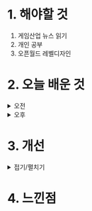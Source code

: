 
# 1. 해야할 것

1. 게임산업 뉴스 읽기 
2. 개인 공부  
3. 오픈월드 레벨디자인



# 2. 오늘 배운 것

<details>
<summary>오전</summary>

## 오늘의 뉴스


■ 에이수스, 전작을 뛰어넘는 2세대 ‘ROG ALLY X’ 출시
글로벌 컨슈머 노트북 및 게이밍 노트북 시장 리딩 브랜드인 에이수스(ASUS)가 전작 대비 대폭 향상된 성능의 차세대 게이밍 UMPC(Ultra-Mobile PC)인 ROG Ally X를 공식 출시했습니다. 8코어, 16스레드의 AMD 라이젠 Z1 익스트림 프로세서와 RDNA 3 GPU로 구성된 AMD 라데온 그래픽 카드가 탑재돼 최신 AAA급 게임에서도 강력한 게이밍 성능을 발휘하며, M.2 2280 폼팩터는 최대 1TB의 스토리지를 지원해 언제든 스토리지 확장이 가능합니다.

■ 'BTS 쿠킹온: 타이니탄 레스토랑' 글로벌 170여 개 지역 출시
컴투스(대표 남재관)의 신작 요리 시뮬레이션 게임 'BTS 쿠킹온: 타이니탄 레스토랑(이하 BTS 쿠킹온)'이 글로벌 정식 서비스를 시작했습니다. 컴투스는 방탄소년단 캐릭터인 타이니탄과 '쿠킹어드벤처', '마이리틀셰프' 등으로 유명한 개발사 그램퍼스(대표 김지인)의 개발력을 바탕으로 'BTS 쿠킹온'을 남녀노소 누구나 재미있게 즐길 수 있는 최고의 요리 시뮬레이션 게임으로 선보일 계획입니다.

■ 해긴, ‘홈런 클래시2: 레전드 더비’ 구글 인기순위 1위
해긴(대표 이영일)이 개발 및 서비스하는 모바일 스포츠 게임 ‘홈런 클래시2: 레전드 더비(이하 홈런 클래시2)’가 구글 인기순위 1위에 올랐습니다. ‘홈런 클래시2’는 전세계 1200만 다운로드를 기록한 인기 야구 게임 ‘홈런 클래시’의 정식 후속작으로, 1분 내외로 빠르게 진행되는 실시간 홈런 더비 대결 게임입니다.

■ 넷마블 '나혼렙' X '로그 엘라이 X' 콜라보 프로모션 진행
넷마블(대표 권영식, 김병규)은 신작 액션 게임 '나 혼자만 레벨업:어라이즈'(개발사 넷마블네오)가 에이수스(ASUS)의 차세대 게이밍 UMPC(Ultra-Mobile PC) ‘ROG Ally X’와 콜라보 프로모션을 진행한다고 7일 밝혔습니다. 넷마블은 다양한 이용자들의 니즈를 충족시키기 위해 '나 혼자만 레벨업:어라이즈'의 UMPC 디바이스 플레이 지원은 물론, 지속적인 최적화 작업을 진행하고 있습니다.

■ 에픽게임즈, ‘언리얼 페스트 2024 서울’ 전체 세션 공개
에픽게임즈의 한국법인 에픽게임즈 코리아(대표 박성철)는 ‘언리얼 페스트 2024’의 트랙별 전체 세션 및 세션 상세 내용을 공개했다고 7일 밝혔습니다. 8월 28일, 29일 양일간 서울 잠실의 롯데호텔 월드에서 개최되는 올해 언리얼 페스트는 ‘게임: 프로그래밍’, ‘게임: 아트 및 공통’, ‘영화 & TV, 애니메이션, 방송’ 그리고 ‘건축 및 기타’ 등 4개의 산업별 트랙에서 40여 개의 역대 최다 세션이 준비될 예정으로, 코로나 팬데믹 이후 처음으로 전 일정이 모두 오프라인으로 진행되며, 일부 세션은 온라인으로 동시 중계됩니다.

■ 4년 만의 애니팡, ‘애니팡 매치라이크’ 9월 3일 출시
위메이드플레이(대표 이호대)는 하반기 신작 '애니팡 매치라이크'를 9월 3일에 출시한다고 7일 밝혔습니다. 위메이드플레이의 '애니팡 매치라이크'는 '낯선 애니팡'을 슬로건으로 애니팡 고유의 블록 매 칭에 퍼즐판에서 펼치는 몬스터와의 전투를 담아낸 모바일 퍼즐게임입니다.

■ 엔씨소프트, 베트남 종합 IT기업 VNG와 합작법인 출범
엔씨소프트(공동대표 김택진, 박병무)가 베트남 대표 종합 IT기업 VNG와 동남아시아 시장 개척을 위해 합작법인(JV) 'NCV GAMES'를 설립했다고 7일 밝혔습니다. 엔씨소프트와 VNG는 지난 6일 베트남 호치민에 위치한 VNG캠퍼스에서 협약식을 갖고 합작법인 'NCV GAMES'를 출범했습니다.

■ 원스토어, '인앱 광고 추가 리워드' 기능 국내 최초로 출시
게임, 앱 등 다양한 모바일 콘텐츠를 서비스하는 앱마켓 원스토어㈜(대표 전동진, www.onestorecorp.com)가 인앱 광고 추가 리워드 기능을 국내 최초로 선보이며 게임 속 광고를 시청하면 혜택을 제공하 는 '광고 보고 혜택받기' 이벤트를 진행한다고 밝혔습니다. 원스토어는 인앱 광고 수익화 플랫폼 '원애드맥스(ONE AdMax)'를 통해 인앱 동영상 리워드 광고 시청 시 인게임 아이템에 추가적인 유저 혜택 을 제공하는 기능을 선보입니다.

■ 게임사이언스 "검은신화: 오공, 개발 완료" 
게임사이언스가 기대작 '검은신화: 오공'이 개발 완료됐다고 6일 밝혔습니다. 이날 게임사이언스는 공식 SNS를 통해 "기다려주셔서 감사하다. 우리는 '검은신화: 오공'의 개발이 완료되었고, 예정대로 게임이 출시될 것이라고 기쁜 마음으로 알린다"라고 밝혔습니다.

■ 대통령배 아마추어 이스포츠 대회, 16개 광역시∙도 대표 선발 
한국e스포츠협회(이하 협회)가 '제16회 대통령배 아마추어 이스포츠 대회' 전국 결선에 출전할 전국 16개 광역시∙도 대표가 선발되었다고 6일(화) 발표했습니다. '대통령배 아마추어 이스포츠 대회'(KOREA e-SPORTS GAMES, 이하 대통령배 KeG)는 지역 이스포츠 균형 발전, 이스포츠 유망주 발굴과 아마추어 이스포츠 저변 확대를 목표인 대회로, 전세계에서 유일하게 17년 동안 매년 진행된 정부주최 전국  단위 아마추어 이스포츠 대회입니다.

■ 맥킨지 "토큰화 시장, 수년 내에 2,700조 원 규모로 성장할 것"
글로벌 컨설팅 기업 맥킨지(Mckinsey)가 토큰화 분석 보고서를 발표하고, '토큰화(tokenization)'의 개념과 잠재력에 관해 소개했습니다. 맥킨지는 이러한 흐름 속에 웹3가 토큰화와 밀접하게 연결되어  디지털 세계의 진화를 앞당길 수 있다고 전망했습니다.

■ 블리자드, 대학생 인재 육성 워크숍 진행
블리자드 엔터테인먼트(Blizzard Entertainment)는 '블리자드 STEAM 기부장학금 프로그램'의 일환으로 한국장학재단(KOSAF)과 함께 8월 5일 인재 육성 워크숍을 개최했습니다. 5월 발대식에 이은 2차 인 재육성 프로그램의 일환으로 8월 5일 진행된 워크숍에는, 여름 방학을 맞아 서울 삼성동 블리자드 엔터테인먼트 코리아 사무실을 다시 찾은 장학생들을 대상으로 오버워치 개발팀 한국인 개발자인 진정민(Dospi Jin) 개발자의 강연, 이력서 컨설팅 및 기존 블리자드 장학생 출신 게임 업계 현직 종사자의 멘토링 등 다양한 세션이 포함됐습니다.

■ AI 기반 턴제 전략 '사우스 폴 비밥' 얼리억세스 출시 
센티언스 게임 스튜디오가 턴제 전략게임 '사우스 폴 비밥(South Pole Bebop)'을 오는 9일 얼리액세스로 출시합니다. 센티언스 게임 스튜디오는 AI 스타트업 '센티언스'(대표 권혜연) 산하의 게임 개발 
스튜디오로, 심층 강화학습 등 자사의 AI 기술을 활용한 게임을 개발하고 있습니다.

■ 美 하원, '디지털 자산 불법 사용' 차단용 법안 가결
미국에서 디지털 자산의 불법 사용을 차단하기 위한 법안이 가결됐습니다. 법안을 발의한 잭 넌 하원의원은 이 법안이 모든 미국 소비자의 선택권을 보호할 것이라며, 디지털 자산의 장기적인 무결성을 
보장하기 위해 보안 위험을 해결하고, 불법 자금 세탁 방지를 위한 노력을 동시에 수행해야 한다고 전했습니다.
</details>


<details>
<summary>오후</summary>


</details>




# 3. 개선


<details>
<summary>접기/펼치기</summary>


</details>



# 4. 느낀점


